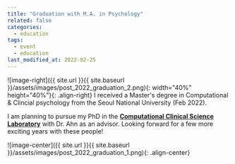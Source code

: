 ```yaml
---
title: "Graduation with M.A. in Psychology"
related: false
categories:
  - education
tags:
  - event
  - education
last_modified_at: 2022-02-25
---
```

![image-right]({{ site.url }}{{ site.baseurl }}/assets/images/post_2022_graduation_2.png){: width="40%" height="40%"}{: .align-right} I received a Master's degree in Computational & Clincial psychology from the Seoul National University (Feb 2022).   

I am planning to pursue my PhD in the [**Computational Clinical Science Laboratory**](https://ccs-lab.github.io/) with Dr. Ahn as an advisor. Looking forward for a few more exciting years with these people!  

![image-center]({{ site.url }}{{ site.baseurl }}/assets/images/post_2022_graduation_1.png){: .align-center}
